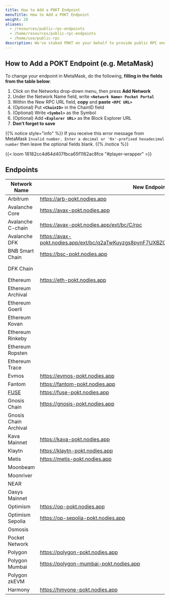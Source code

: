 ```yaml
---
title: How to Add a POKT Endpoint
menuTitle: How to Add a POKT Endpoint
weight: 20
aliases:
  - /resources/public-rpc-endpoints
  - /home/resources/public-rpc-endpoints
  - /home/use/public-rpc
description: We've staked POKT on your behalf to provide public RPC endpoints for all of the networks that Pocket supports. Use these endpoints in any DApp that lets you use a custom endpoint.
---
```


## How to Add a POKT Endpoint (e.g. MetaMask)

To change your endpoint in MetaMask, do the following, **filling in the fields from the table below**:

1. Click on the Networks drop-down menu, then press **Add Network**
2. Under the Network Name field, write **`<Network Name> Pocket Portal`**
3. Within the New RPC URL field, **copy** and **paste** **`<RPC URL>`**
4. (Optional) Put **`<ChainID>`** in the ChainID field
5. (Optional) Write **`<Symbol>`** as the Symbol
6. (Optional) Add **`<Explorer URL>`** as the Block Explorer URL
7. **Don’t forget to save**

{{% notice style="info" %}}
If you receive this error message from MetaMask `Invalid number. Enter a decimal or '0x'-prefixed hexadecimal number` then leave the optional fields blank.
{{% /notice %}}

{{< loom 16182cc4d64d407fbca65f1162ac8fce "#player-wrapper" >}}

## Endpoints

| Network Name                         | New Endpoint                                                                              | ChainID | Symbol | Explorer URL                                                  |
| ------------------------------------ | ----------------------------------------------------------------------------------------- | ------- | ------ | ------------------------------------------------------------- |
| Arbitrum                             | https://arb-pokt.nodies.app                                                               | 42161   | ARB    | https://arbiscan.io                                           |
| Avalanche Core                       | https://avax-pokt.nodies.app                                                              | 43114   | AVAX   | https://cchain.explorer.avax.network                          |
| Avalanche C-chain                    | https://avax-pokt.nodies.app/ext/bc/C/rpc                                                 |         |        |                                                               |
| Avalanche DFK                        | https://avax-pokt.nodies.app/ext/bc/q2aTwKuyzgs8pynF7UXBZCU7DejbZbZ6EUyHr3JQzYgwNPUPi/rpc |         |        |                                                               |
| BNB Smart Chain                      | https://bsc-pokt.nodies.app                                                               | 56      | BNB    | https://bscscan.com                                           |
| DFK Chain                            |                                                                                           | 53935   | JEWEL  | https://subnets.avax.network/defi-kingdoms/dfk-chain/explorer |
| Ethereum                             | https://eth-pokt.nodies.app                                                               | 1       | ETH    | https://etherscan.io                                          |
| Ethereum Archival                    |                                                                                           | 1       | ETH    |                                                               |
| Ethereum Goerli                      |                                                                                           | 5       | ETH    | https://goerli.etherscan.io                                   |
| Ethereum Kovan                       |                                                                                           | 42      | ETH    | https://kovan.etherscan.io                                    |
| Ethereum Rinkeby                     |                                                                                           | 4       | ETH    | https://rinkeby.etherscan.io                                  |
| Ethereum Ropsten                     |                                                                                           | 3       | ETH    | https://ropsten.etherscan.io                                  |
| Ethereum Trace                       |                                                                                           | 1       | ETH    |                                                               |
| Evmos                                | https://evmos-pokt.nodies.app                                                             | 9001    | EVMOS  | https://evm.evmos.org                                         |
| Fantom                               | https://fantom-pokt.nodies.app                                                            | 250     | FTM    | https://ftmscan.com                                           |
| [FUSE](https://youtu.be/sSg8QWgR_T8) | https://fuse-pokt.nodies.app                                                              | 122     | FUSE   | https://explorer.fuse.io                                      |
| Gnosis Chain                         | https://gnosis-pokt.nodies.app                                                            | 100     | xDAI   | https://blockscout.com/poa/xdai                               |
| Gnosis Chain Archival                |                                                                                           | 100     | xDAI   |                                                               |
| Kava Mainnet                         | https://kava-pokt.nodies.app                                                              | 2222    | KAVA   | https://explorer.kava.io/                                     |
| Klaytn                               | https://klaytn-pokt.nodies.app                                                            | 8217    | KLAY   | https://scope.klaytn.com                                      |
| Metis                                | https://metis-pokt.nodies.app                                                             |         |        |                                                               |
| Moonbeam                             |                                                                                           | 1284    | GLMR   | https://moonscan.io                                           |
| Moonriver                            |                                                                                           | 1285    | MOVR   | https://moonriver.moonscan.io                                 |
| NEAR                                 |                                                                                           |         | NEAR   | https://www.nearblocks.io                                     |
| Oasys Mainnet                        |                                                                                           | 248     | OAS    | https://explorer.oasys.games/                                 |
| Optimism                             | https://op-pokt.nodies.app                                                                | 10      | ETH    | https://optimistic.etherscan.io                               |
| Optimism Sepolia                     | https://op-sepolia-pokt.nodies.app                                                        |         |        |                                                               |
| Osmosis                              |                                                                                           |         | OSMO   | https://www.mintscan.io/osmosis                               |
| Pocket Network                       |                                                                                           |         | POKT   | https://explorer.pokt.network                                 |
| Polygon                              | https://polygon-pokt.nodies.app                                                           | 137     | MATIC  | https://polygonscan.com                                       |
| Polygon Mumbai                       | https://polygon-mumbai-pokt.nodies.app                                                    |         |        |                                                               |
| Polygon zkEVM                        |                                                                                           | 1101    | ETH    | https://zkevm.polygonscan.com/                                |
| Harmony                              | https://hmyone-pokt.nodies.app                                                            |         |        |                                                               |
